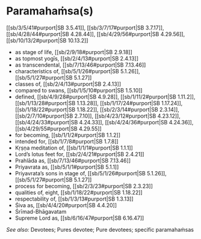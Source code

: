 # Paramahaṁsa(s)

[[sb/3/5/41#purport|SB 3.5.41]], [[sb/3/7/17#purport|SB 3.7.17]], [[sb/4/28/44#purport|SB 4.28.44]], [[sb/4/29/56#purport|SB 4.29.56]], [[sb/10/13/2#purport|SB 10.13.2]]

* as stage of life, [[sb/2/9/18#purport|SB 2.9.18]]
* as topmost yogīs, [[sb/2/4/13#purport|SB 2.4.13]]
* as transcendental, [[sb/7/13/46#purport|SB 7.13.46]]
* characteristics of, [[sb/5/1/26#purport|SB 5.1.26]], [[sb/5/1/27#purport|SB 5.1.27]]
* classes of, [[sb/2/4/13#purport|SB 2.4.13]]
* compared to swans, [[sb/1/5/10#purport|SB 1.5.10]]
* defined, [[sb/4/9/28#purport|SB 4.9.28]], [[sb/1/11/2#purport|SB 1.11.2]], [[sb/1/13/28#purport|SB 1.13.28]], [[sb/1/17/24#purport|SB 1.17.24]], [[sb/1/18/22#purport|SB 1.18.22]], [[sb/2/3/14#purport|SB 2.3.14]], [[sb/2/7/10#purport|SB 2.7.10]], [[sb/4/23/12#purport|SB 4.23.12]], [[sb/4/24/33#purport|SB 4.24.33]], [[sb/4/24/36#purport|SB 4.24.36]], [[sb/4/29/55#purport|SB 4.29.55]]
* for becoming, [[sb/1/1/2#purport|SB 1.1.2]]
* intended for, [[sb/1/7/8#purport|SB 1.7.8]]
* Kṛṣṇa meditation of, [[sb/1/1/1#purport|SB 1.1.1]]
* Lord’s lotus feet for, [[sb/2/4/21#purport|SB 2.4.21]]
* Prahlāda as, [[sb/7/13/46#purport|SB 7.13.46]]
* Priyavrata as, [[sb/5/1/1#purport|SB 5.1.1]]
* Priyavrata’s sons in stage of, [[sb/5/1/26#purport|SB 5.1.26]], [[sb/5/1/27#purport|SB 5.1.27]]
* process for becoming, [[sb/2/3/23#purport|SB 2.3.23]]
* qualities of, eight, [[sb/1/18/22#purport|SB 1.18.22]]
* respectability of, [[sb/1/3/13#purport|SB 1.3.13]]
* Śiva as, [[sb/4/4/20#purport|SB 4.4.20]]
* Śrīmad-Bhāgavatam
* Supreme Lord as, [[sb/6/16/47#purport|SB 6.16.47]]

*See also:* Devotees; Pures devotee; Pure devotees; specific paramahaṁsas
